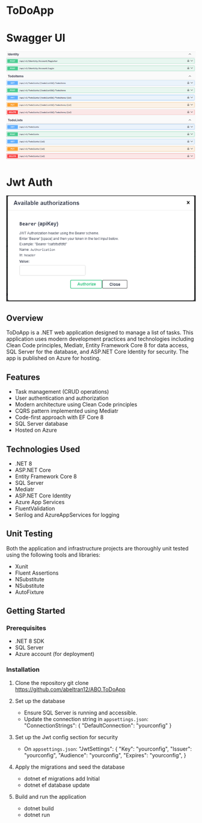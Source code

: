 # ToDoApp

# Swagger UI
![Swagger UI](src/Application/ABO.ToDoApp.DIC/wwwroot/img/swagger.png)

# Jwt Auth
![JWT UI](src/Application/ABO.ToDoApp.DIC/wwwroot/img/Identity.png)

## Overview
ToDoApp is a .NET web application designed to manage a list of tasks. This application uses modern development practices and technologies including Clean Code principles, Mediatr, Entity Framework Core 8 for data access, SQL Server for the database, and ASP.NET Core Identity for security. The app is published on Azure for hosting.

## Features
- Task management (CRUD operations)
- User authentication and authorization
- Modern architecture using Clean Code principles
- CQRS pattern implemented using Mediatr
- Code-first approach with EF Core 8
- SQL Server database
- Hosted on Azure

## Technologies Used
- .NET 8
- ASP.NET Core
- Entity Framework Core 8
- SQL Server
- Mediatr
- ASP.NET Core Identity
- Azure App Services
- FluentValidation
- Serilog and AzureAppServices for logging

## Unit Testing
Both the application and infrastructure projects are thoroughly unit tested using the following tools and libraries:

- Xunit
- Fluent Assertions
- NSubstitute
- NSubstitute
- AutoFixture

## Getting Started

### Prerequisites
- .NET 8 SDK
- SQL Server
- Azure account (for deployment)

### Installation

1. Clone the repository
    git clone https://github.com/abeltran12/ABO.ToDoApp

2. Set up the database
    - Ensure SQL Server is running and accessible.
    - Update the connection string in `appsettings.json`:
      "ConnectionStrings": {
        "DefaultConnection": "yourconfig"
      }
3. Set up the Jwt config section for security
     - On `appsettings.json`:
      "JwtSettings": {
        "Key": "yourconfig",
        "Issuer": "yourconfig",
        "Audience": "yourconfig",
        "Expires": "yourconfig",
       }

3. Apply the migrations and seed the database
    - dotnet ef migrations add Initial
    - dotnet ef database update

4. Build and run the application
    - dotnet build
    - dotnet run
